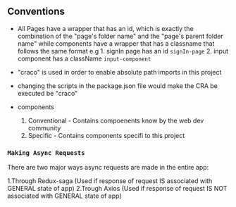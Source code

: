 ## Conventions

-   All Pages have a wrapper that has an id, which is exactly the combination of the "page's folder name" and the "page's parent folder name" while components have a wrapper that has a classname that follows the same format
    e.g 1. signIn page has an id `signIn-page` 2. input component has a className `input-component`

-   "craco" is used in order to enable absolute path imports in this project

-   changing the scripts in the package.json file would make the CRA be executed be "craco"

-   components
    1. Conventional - Contains compoenents know by the web dev community
    2. Specific - Contains components specifi to this project

### `Making Async Requests`

There are two major ways async requests are made in the entire app:

1.Through Redux-saga (Used if response of request IS associated with GENERAL state of app)
2.Trough Axios (Used if response of request IS NOT associated with GENERAL state of app)
